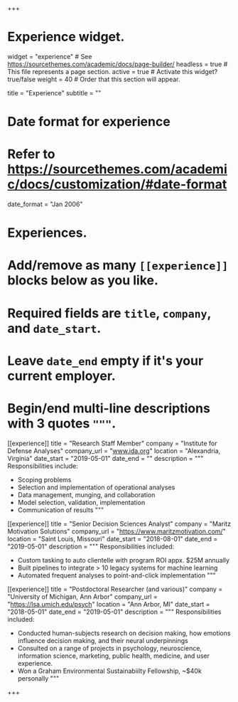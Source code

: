 +++
# Experience widget.
widget = "experience"  # See https://sourcethemes.com/academic/docs/page-builder/
headless = true  # This file represents a page section.
active = true  # Activate this widget? true/false
weight = 40  # Order that this section will appear.

title = "Experience"
subtitle = ""

# Date format for experience
#   Refer to https://sourcethemes.com/academic/docs/customization/#date-format
date_format = "Jan 2006"

# Experiences.
#   Add/remove as many `[[experience]]` blocks below as you like.
#   Required fields are `title`, `company`, and `date_start`.
#   Leave `date_end` empty if it's your current employer.
#   Begin/end multi-line descriptions with 3 quotes `"""`.
[[experience]]
  title = "Research Staff Member"
  company = "Institute for Defense Analyses"
  company_url = "www.ida.org"
  location = "Alexandria, Virginia"
  date_start = "2019-05-01"
  date_end = ""
  description = """
  Responsibilities include:
  
  * Scoping problems
  * Selection and implementation of operational analyses
  * Data management, munging, and collaboration
  * Model selection, validation, implementation
  * Communication of results
  """

[[experience]]
  title = "Senior Decision Sciences Analyst"
  company = "Maritz Motivation Solutions"
  company_url = "https://www.maritzmotivation.com/"
  location = "Saint Louis, Missouri"
  date_start = "2018-08-01"
  date_end = "2019-05-01"
  description = """
  Responsibilities included:
  
  * Custom tasking to auto clientelle with program ROI appx. $25M annually
  * Built pipelines to integrate > 10 legacy systems for machine learning
  * Automated frequent analyses to point-and-click implementation
  """

[[experience]]
  title = "Postdoctoral Researcher (and various)"
  company = "University of Michigan, Ann Arbor"
  company_url = "https://lsa.umich.edu/psych"
  location = "Ann Arbor, MI"
  date_start = "2018-05-01"
  date_end = "2019-05-01"
  description = """
  Responsibilities included:
  
  * Conducted human-subjects research on decision making, how emotions influence decision making, and their neural underpinnings
  * Consulted on a range of projects in psychology, neuroscience, information science, marketing, public health, medicine, and user experience.
  * Won a Graham Environmental Sustainabiilty Fellowship, ~$40k personally
  """

+++
